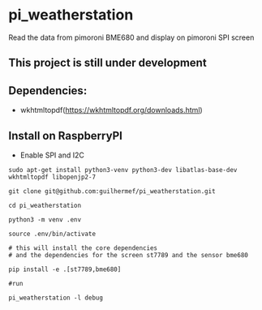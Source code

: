 # pi_weatherstation
Read the data from pimoroni BME680 and display on pimoroni SPI screen

## This project is still under development

## Dependencies:
* wkhtmltopdf(https://wkhtmltopdf.org/downloads.html)


## Install on RaspberryPI
* Enable SPI and I2C
```
sudo apt-get install python3-venv python3-dev libatlas-base-dev wkhtmltopdf libopenjp2-7

git clone git@github.com:guilhermef/pi_weatherstation.git

cd pi_weatherstation

python3 -m venv .env

source .env/bin/activate

# this will install the core dependencies
# and the dependencies for the screen st7789 and the sensor bme680

pip install -e .[st7789,bme680]

#run

pi_weatherstation -l debug
```
